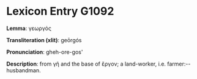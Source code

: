 # Lexicon Entry G1092

**Lemma**: γεωργός

**Transliteration (xlit)**: geōrgós

**Pronunciation**: gheh-ore-gos'

**Description**:
from γῆ and the base of ἔργον; a land-worker, i.e. farmer:--husbandman.
